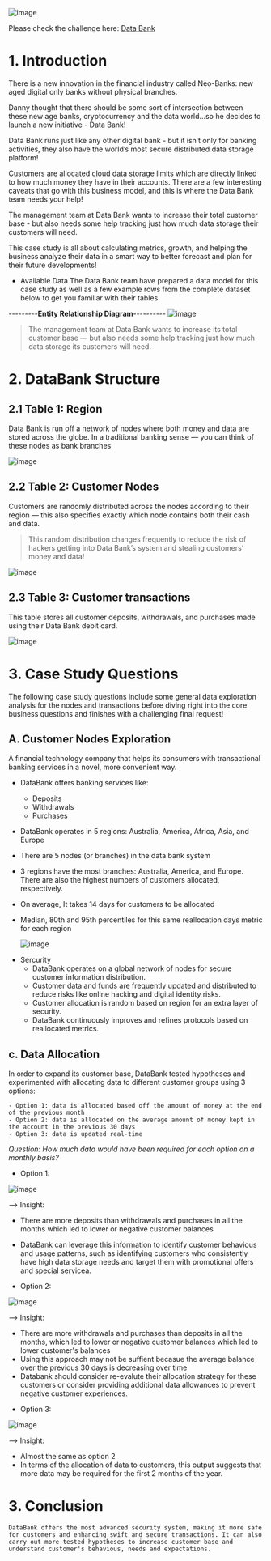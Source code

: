 ![image](https://github.com/ThuHuong-Gina/Data-Bank_8-week-SQL-Challenge/assets/141025228/b46fb9dc-fc5f-4902-87c9-5315fedda617)


Please check the challenge here: [Data Bank](http://https://8weeksqlchallenge.com/case-study-4/)


# **1. Introduction**

There is a new innovation in the financial industry called Neo-Banks: new aged digital only banks without physical branches.

Danny thought that there should be some sort of intersection between these new age banks, cryptocurrency and the data world…so he decides to launch a new initiative - Data Bank!

Data Bank runs just like any other digital bank - but it isn’t only for banking activities, they also have the world’s most secure distributed data storage platform!

Customers are allocated cloud data storage limits which are directly linked to how much money they have in their accounts. There are a few interesting caveats that go with this business model, and this is where the Data Bank team needs your help!

The management team at Data Bank wants to increase their total customer base - but also needs some help tracking just how much data storage their customers will need.

This case study is all about calculating metrics, growth, and helping the business analyze their data in a smart way to better forecast and plan for their future developments!

* Available Data
The Data Bank team have prepared a data model for this case study as well as a few example rows from the complete dataset below to get you familiar with their tables.

---------**Entity Relationship Diagram**----------
![image](https://github.com/ThuHuong-Gina/Data-Bank_-8-week-SQL-Challenge/assets/141025228/e555a140-8874-4ff9-a5f7-ffd974f11bd2)

> The management team at Data Bank wants to increase its total customer base — but also needs some help tracking just how much data storage its customers will need.

# **2. DataBank Structure**

## 2.1 Table 1: Region
Data Bank is run off a network of nodes where both money and data are stored across the globe. In a traditional banking sense — you can think of these nodes as bank branches

![image](https://github.com/ThuHuong-Gina/Data-Bank_8-week-SQL-Challenge/assets/141025228/2031ff05-3f26-4849-b689-3464fc4bffbb)

## 2.2 Table 2: Customer Nodes
Customers are randomly distributed across the nodes according to their region — this also specifies exactly which node contains both their cash and data.
> This random distribution changes frequently to reduce the risk of hackers getting into Data Bank’s system and stealing customers’ money and data!

![image](https://github.com/ThuHuong-Gina/Data-Bank_8-week-SQL-Challenge/assets/141025228/1322b91b-7559-451b-b8e2-86d6eb7b40bb)

## 2.3 Table 3: Customer transactions
This table stores all customer deposits, withdrawals, and purchases made using their Data Bank debit card.

![image](https://github.com/ThuHuong-Gina/Data-Bank_8-week-SQL-Challenge/assets/141025228/29ded528-41af-4c78-9120-19695c054b1c)

# **3. Case Study Questions**
The following case study questions include some general data exploration analysis for the nodes and transactions before diving right into the core business questions and finishes with a challenging final request!

## A. Customer Nodes Exploration
 A financial technology company that helps its consumers with transactional banking services in a novel, more convenient way. 
- DataBank offers banking services like:
  * Deposits
  * Withdrawals
  * Purchases
- DataBank operates in 5 regions: Australia, America, Africa, Asia, and Europe
- There are 5 nodes (or branches) in the data bank system
- 3 regions have the most branches: Australia, America, and Europe. There are also the highest numbers of customers allocated, respectively.
- On average, It takes  14 days for customers to be allocated
- Median, 80th and 95th percentiles for this same reallocation days metric for each region
  
  ![image](https://github.com/ThuHuong-Gina/Data-Bank_8-week-SQL-Challenge/assets/141025228/c951ab52-309d-4e61-b245-3ee3a0a280d4)

* Sercurity
  - DataBank operates on a global network of nodes for secure customer information distribution.
  - Customer data and funds are frequently updated and distributed to reduce risks like online hacking and digital identity risks.
  - Customer allocation is random based on region for an extra layer of security.
  - DataBank continuously improves and refines protocols based on reallocated metrics.

## c. Data Allocation
In order to expand its customer base, DataBank tested hypotheses and experimented with allocating data to different customer groups using 3 options:
  
    - Option 1: data is allocated based off the amount of money at the end of the previous month
    - Option 2: data is allocated on the average amount of money kept in the account in the previous 30 days
    - Option 3: data is updated real-time
    
_Question: How much data would have been required for each option on a monthly basis?_

- Option 1:
  
![image](https://github.com/ThuHuong-Gina/Data-Bank_8-week-SQL-Challenge/assets/141025228/2ba1c1ea-671d-4809-a897-4fee057b076e)

--> Insight: 
   * There are more deposits than withdrawals and purchases  in all the months which led to lower or negative customer balances   

   * DataBank can leverage this information to identify customer behavious and usage patterns, such as identifying customers who consistently have high data storage needs and target them with promotional offers and special servicea.

- Option 2:
  
![image](https://github.com/ThuHuong-Gina/Data-Bank_8-week-SQL-Challenge/assets/141025228/fe600bcb-b976-450a-ab47-863c0a96294c)

--> Insight: 
   * There are more withdrawals and purchases than deposits in all the months, which led to lower or negative customer balances which led to lower customer's balances
   * Using this approach may not be suffient becasue the average balance over the previous 30 days is decreasing over time
   * Databank should consider re-evalute their allocation strategy for these customers or consider providing additional data allowances to prevent negative customer experiences.

- Option 3:
  
![image](https://github.com/ThuHuong-Gina/Data-Bank_8-week-SQL-Challenge/assets/141025228/aa1bdcbe-e508-4680-9f4c-617628e70f6b)

--> Insight: 
   * Almost the same as option 2
   * In terms of the allocation of data to customers, this output suggests that more data may be required for the first 2 months of the year.

# 3. Conclusion

`DataBank offers the most advanced security system, making it more safe for customers and enhancing swift and secure transactions.
It can also carry out more tested hypotheses to increase customer base and understand customer's behavious, needs and expectations.`

